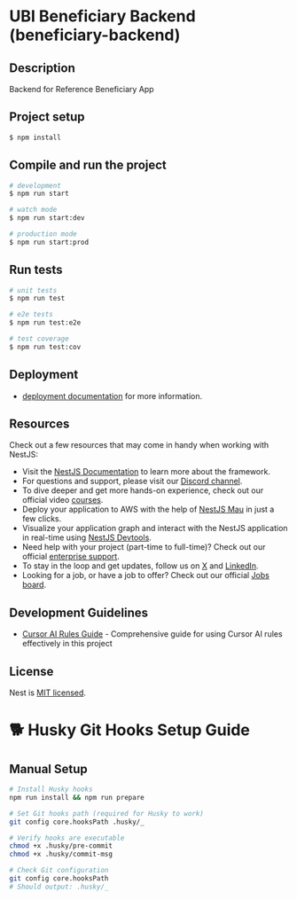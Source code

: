 # UBI Beneficiary Backend (beneficiary-backend)

## Description
Backend for Reference Beneficiary App


## Project setup
```bash
$ npm install
```

## Compile and run the project
```bash
# development
$ npm run start

# watch mode
$ npm run start:dev

# production mode
$ npm run start:prod
```

## Run tests
```bash
# unit tests
$ npm run test

# e2e tests
$ npm run test:e2e

# test coverage
$ npm run test:cov
```

## Deployment
- [deployment documentation](https://docs.nestjs.com/deployment) for more information.

## Resources
Check out a few resources that may come in handy when working with NestJS:
- Visit the [NestJS Documentation](https://docs.nestjs.com) to learn more about the framework.
- For questions and support, please visit our [Discord channel](https://discord.gg/G7Qnnhy).
- To dive deeper and get more hands-on experience, check out our official video [courses](https://courses.nestjs.com/).
- Deploy your application to AWS with the help of [NestJS Mau](https://mau.nestjs.com) in just a few clicks.
- Visualize your application graph and interact with the NestJS application in real-time using [NestJS Devtools](https://devtools.nestjs.com).
- Need help with your project (part-time to full-time)? Check out our official [enterprise support](https://enterprise.nestjs.com).
- To stay in the loop and get updates, follow us on [X](https://x.com/nestframework) and [LinkedIn](https://linkedin.com/company/nestjs).
- Looking for a job, or have a job to offer? Check out our official [Jobs board](https://jobs.nestjs.com).

## Development Guidelines
- [Cursor AI Rules Guide](docs/cursor-rules-guide.md) - Comprehensive guide for using Cursor AI rules effectively in this project

## License
Nest is [MIT licensed](https://github.com/nestjs/nest/blob/master/LICENSE).

# 🐕 Husky Git Hooks Setup Guide

## Manual Setup

```bash
# Install Husky hooks
npm run install && npm run prepare

# Set Git hooks path (required for Husky to work)
git config core.hooksPath .husky/_

# Verify hooks are executable
chmod +x .husky/pre-commit
chmod +x .husky/commit-msg

# Check Git configuration
git config core.hooksPath
# Should output: .husky/_
```
